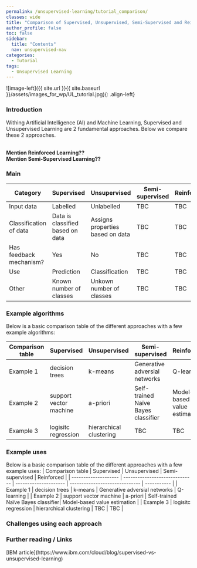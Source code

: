 ```yaml
---
permalink: /unsupervised-learning/tutorial_comparison/
classes: wide
title: "Comparison of Supervised, Unsupervised, Semi-Supervised and Reinforced "
author_profile: false
toc: false
sidebar:
  title: "Contents"
  nav: unsupervised-nav
categories:
  - Tutorial
tags:
  - Unsupervised Learning
---
```



![image-left]({{ site.url }}{{ site.baseurl }}/assets/images_for_wp/UL_tutorial.jpg){: .align-left}


<h3>Introduction</h3>
Withing Artificial Intelligence (AI) and Machine Learning, Supervised and Unsupervised Learning are 2 fundamental approaches.  Below we compare these 2 approaches.

<br><b>Mention Reinforced Learning??</b>
<br><b>Mention Semi-Supervised Learning??</b>

<h3>Main</h3>

| Category                         | Supervised                       | Unsupervised                     | Semi-supervised                  | Reinforced                     |
| -------------------------------- | -------------------------------- | -------------------------------- | -------------------------------- | -------------------------------- |
| Input data                       | Labelled                         | Unlabelled                       | TBC                       |TBC                       |
| Classification of data           | Data is classified based on data | Assigns properties based on data |TBC                       |TBC                       |
| Has feedback mechanism?          | Yes                              | No                               |TBC                       |TBC                       |
| Use                              | Prediction                       | Classification                   |TBC                       |TBC                       |
| Other                            | Known number of classes          | Unkown number of classes         |TBC                       |TBC                       |


<h3>Example algorithms</h3>
Below is a basic comparison table of the different approaches with a few example algorithms:

| Comparison table     | Supervised                     | Unsupervised            | Semi-supervised                      | Reinforced                    |
| -------------------- | ------------------------------ | ----------------------- | ------------------------------------ | ----------------------------- |
| Example 1            | decision trees                 | k-means                 |  Generative adversial networks       |  Q-learning                   |
| Example 2            | support vector machine         | a-priori                |  Self-trained Naïve Bayes classifier |  Model-based value estimation |
| Example 3            | logisitc regression            | hierarchical clustering |  TBC                                 |  TBC                          |

<h3>Example uses</h3>
Below is a basic comparison table of the different approaches with a few example uses:
| Comparison table     | Supervised                     | Unsupervised          | Semi-supervised                | Reinforced  |
| -------------------- | ------------------------------ | --------------------- | ------------------------------ | ----------- |
| Example 1   | decision trees                 | k-means                         |  Generative adversial networks      |  Q-learning                   |
| Example 2   | support vector machine         | a-priori                        |  Self-trained Naïve Bayes classifier|  Model-based value estimation |
| Example 3   | logisitc regression            | hierarchical clustering         |  TBC                                |  TBC                          |

<h3>Challenges using each approach</h3>

<h3>Further reading / Links</h3>
[IBM article](https://www.ibm.com/cloud/blog/supervised-vs-unsupervised-learning)
